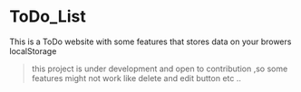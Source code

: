 # ToDo_List
This is  a ToDo website with some features that stores data on your browers localStorage 

> this project is under development and open to contribution ,so some features might not work like delete and edit button etc ..
